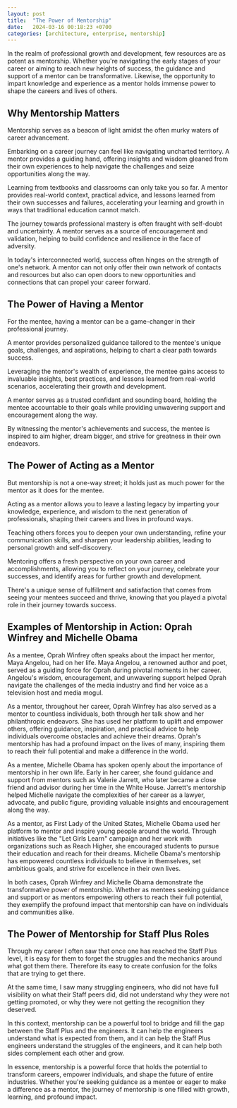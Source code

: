 ```yaml
---
layout: post
title:  "The Power of Mentorship"
date:   2024-03-16 00:18:23 +0700
categories: [architecture, enterprise, mentorship]
---
```


In the realm of professional growth and development, few resources are as potent as mentorship. Whether you're navigating the early stages of your career or aiming to reach new heights of success, the guidance and support of a mentor can be transformative. Likewise, the opportunity to impart knowledge and experience as a mentor holds immense power to shape the careers and lives of others.  


## Why Mentorship Matters

Mentorship serves as a beacon of light amidst the often murky waters of career advancement. 

Embarking on a career journey can feel like navigating uncharted territory. A mentor provides a guiding hand, offering insights and wisdom gleaned from their own experiences to help navigate the challenges and seize opportunities along the way.

Learning from textbooks and classrooms can only take you so far. A mentor provides real-world context, practical advice, and lessons learned from their own successes and failures, accelerating your learning and growth in ways that traditional education cannot match.

The journey towards professional mastery is often fraught with self-doubt and uncertainty. A mentor serves as a source of encouragement and validation, helping to build confidence and resilience in the face of adversity.

In today's interconnected world, success often hinges on the strength of one's network. A mentor can not only offer their own network of contacts and resources but also can open doors to new opportunities and connections that can propel your career forward.


## The Power of Having a Mentor

For the mentee, having a mentor can be a game-changer in their professional journey.

A mentor provides personalized guidance tailored to the mentee's unique goals, challenges, and aspirations, helping to chart a clear path towards success.

Leveraging the mentor's wealth of experience, the mentee gains access to invaluable insights, best practices, and lessons learned from real-world scenarios, accelerating their growth and development.

A mentor serves as a trusted confidant and sounding board, holding the mentee accountable to their goals while providing unwavering support and encouragement along the way.

By witnessing the mentor's achievements and success, the mentee is inspired to aim higher, dream bigger, and strive for greatness in their own endeavors.


## The Power of Acting as a Mentor

But mentorship is not a one-way street; it holds just as much power for the mentor as it does for the mentee.

Acting as a mentor allows you to leave a lasting legacy by imparting your knowledge, experience, and wisdom to the next generation of professionals, shaping their careers and lives in profound ways.

Teaching others forces you to deepen your own understanding, refine your communication skills, and sharpen your leadership abilities, leading to personal growth and self-discovery.

Mentoring offers a fresh perspective on your own career and accomplishments, allowing you to reflect on your journey, celebrate your successes, and identify areas for further growth and development.

There's a unique sense of fulfillment and satisfaction that comes from seeing your mentees succeed and thrive, knowing that you played a pivotal role in their journey towards success.


## Examples of Mentorship in Action: Oprah Winfrey and Michelle Obama

As a mentee, Oprah Winfrey often speaks about the impact her mentor, Maya Angelou, had on her life. Maya Angelou, a renowned author and poet, served as a guiding force for Oprah during pivotal moments in her career. Angelou's wisdom, encouragement, and unwavering support helped Oprah navigate the challenges of the media industry and find her voice as a television host and media mogul.

As a mentor, throughout her career, Oprah Winfrey has also served as a mentor to countless individuals, both through her talk show and her philanthropic endeavors. She has used her platform to uplift and empower others, offering guidance, inspiration, and practical advice to help individuals overcome obstacles and achieve their dreams. Oprah's mentorship has had a profound impact on the lives of many, inspiring them to reach their full potential and make a difference in the world.


As a mentee, Michelle Obama has spoken openly about the importance of mentorship in her own life. Early in her career, she found guidance and support from mentors such as Valerie Jarrett, who later became a close friend and advisor during her time in the White House. Jarrett's mentorship helped Michelle navigate the complexities of her career as a lawyer, advocate, and public figure, providing valuable insights and encouragement along the way.

As a mentor, as First Lady of the United States, Michelle Obama used her platform to mentor and inspire young people around the world. Through initiatives like the "Let Girls Learn" campaign and her work with organizations such as Reach Higher, she encouraged students to pursue their education and reach for their dreams. Michelle Obama's mentorship has empowered countless individuals to believe in themselves, set ambitious goals, and strive for excellence in their own lives.

In both cases, Oprah Winfrey and Michelle Obama demonstrate the transformative power of mentorship. Whether as mentees seeking guidance and support or as mentors empowering others to reach their full potential, they exemplify the profound impact that mentorship can have on individuals and communities alike.


## The Power of Mentorship for Staff Plus Roles

Through my career I often saw that once one has reached the Staff Plus level, it is easy for them to forget the struggles and the mechanics around what got them there. Therefore its easy to create confusion for the folks that are trying to get there.

At the same time, I saw many struggling engineers, who  did not have full visibility on what their Staff peers did, did not understand why they were not getting promoted, or why they were not getting the recognition they deserved. 

In this context, mentorship can be a powerful tool to bridge and fill the gap between the Staff Plus and the engineers. It can help the engineers understand what is expected from them, and it can help the Staff Plus engineers understand the struggles of the engineers, and it can help both sides complement each other and grow.



In essence, mentorship is a powerful force that holds the potential to transform careers, empower individuals, and shape the future of entire industries. Whether you're seeking guidance as a mentee or eager to make a difference as a mentor, the journey of mentorship is one filled with growth, learning, and profound impact.
